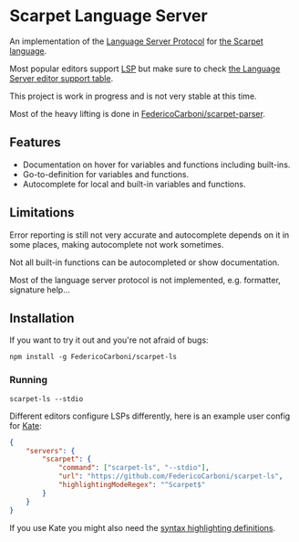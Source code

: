 # Scarpet Language Server

An implementation of the [Language Server Protocol][1] for
[the Scarpet language][2].

Most popular editors support [LSP][1] but make sure to check
[the Language Server editor support table][3].

This project is work in progress and is not very stable at this time.

Most of the heavy lifting is done in [FedericoCarboni/scarpet-parser][4].

## Features

-   Documentation on hover for variables and functions including built-ins.
-   Go-to-definition for variables and functions.
-   Autocomplete for local and built-in variables and functions.

## Limitations

Error reporting is still not very accurate and autocomplete depends on it in
some places, making autocomplete not work sometimes.

Not all built-in functions can be autocompleted or show documentation.

Most of the language server protocol is not implemented, e.g. formatter,
signature help...

## Installation

If you want to try it out and you're not afraid of bugs:

```
npm install -g FedericoCarboni/scarpet-ls
```

### Running

```
scarpet-ls --stdio
```

Different editors configure LSPs differently, here is an example user config for
[Kate](https://kate-editor.org/):

```json
{
    "servers": {
        "scarpet": {
            "command": ["scarpet-ls", "--stdio"],
            "url": "https://github.com/FedericoCarboni/scarpet-ls",
            "highlightingModeRegex": "^Scarpet$"
        }
    }
}
```

If you use Kate you might also need the [syntax highlighting definitions][5].

[1]: https://microsoft.github.io/language-server-protocol/
[2]: https://github.com/gnembon/fabric-carpet/blob/ab79e76b51f084b39654e9833bd6369eefef94cc/docs/scarpet/Full.md
[3]: https://langserver.org/#implementations-client
[4]: https://github.com/FedericoCarboni/scarpet-parser
[5]: https://github.com/FedericoCarboni/kate-scarpet
